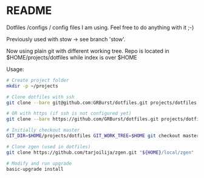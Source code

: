 # README #

Dotfiles /configs / config files I am using. Feel free to do anything with it ;-)

Previously used with stow -> see branch 'stow'.

Now using plain git with different working tree.
Repo is located in $HOME/projects/dotfiles while index is over $HOME

Usage:
```bash
# Create project folder
mkdir -p ~/projects

# Clone dotfiles with ssh
git clone --bare git@github.com:GRBurst/dotfiles.git projects/dotfiles

# OR with https (if ssh is not configured yet)
git clone --bare https://github.com/GRBurst/dotfiles.git projects/dotfiles

# Initially checkout master
GIT_DIR=$HOME/projects/dotfiles GIT_WORK_TREE=$HOME git checkout master

# Clone zgen (used in dotfiles)
git clone https://github.com/tarjoilija/zgen.git "${HOME}/local/zgen"

# Modify and run upgrade
basic-upgrade install
```
